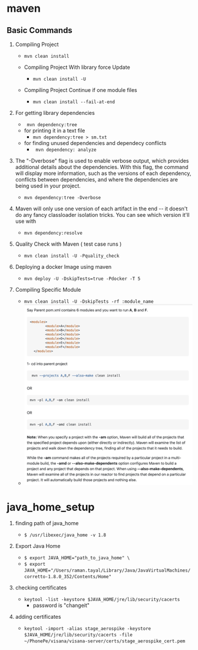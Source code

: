 # maven 
## Basic Commands

1. Compiling Project 
   - ```mvn clean install```
   
   - Compiling Project With library force Update 
     - ```mvn clean install -U``` 
   
   - Compiling Project Continue if one module files 
     - ```mvn clean install --fail-at-end```
   
2. For getting library dependencies
   - ``` mvn dependency:tree```
   - for printing it in a text file 
      - ```mvn dependency:tree > sm.txt```
   - for finding unused dependencies and dependecy conflicts
     - ``` mvn dependency: analyze```
   
   
3. The "-Dverbose" flag is used to enable verbose output, which provides additional details about the dependencies. With this flag, the command will display more information, such as the versions of each dependency, conflicts between dependencies, and where the dependencies are being used in your project. 
   - ```mvn dependency:tree -Dverbose```

4. Maven will only use one version of each artifact in the end -- it doesn't do any fancy classloader isolation tricks. You can see which version it'll use with 
   - ```mvn dependency:resolve```

5. Quality Check with Maven ( test case runs )
   - ```mvn clean install -U -Pquality_check```

6. Deploying a docker Image using maven 
   - ```mvn deploy -U -DskipTests=true -Pdocker -T 5```

7. Compiling Specific Module 
   - ```mvn clean install -U -DskipTests -rf :module_name```
   - ![maven_compiling_specific_module.png](files%2Fmaven_compiling_specific_module.png)


# java_home_setup
1. finding path of java_home 
   - ```$ /usr/libexec/java_home -v 1.8```

2. Export Java Home 
   - ```$ export JAVA_HOME="path_to_java_home" \```
   - ```$ export JAVA_HOME="/Users/raman.tayal/Library/Java/JavaVirtualMachines/corretto-1.8.0_352/Contents/Home"```

3. checking certificates
   - ```keytool -list -keystore $JAVA_HOME/jre/lib/security/cacerts```
     -  password is "changeit"

4. adding certificates
   -  ```keytool -import -alias stage_aerospike -keystore $JAVA_HOME/jre/lib/security/cacerts -file ~/PhonePe/visana/visana-server/certs/stage_aerospike_cert.pem```
